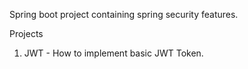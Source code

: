 Spring boot project containing spring security features.

Projects
1. JWT - How to implement basic JWT Token.
